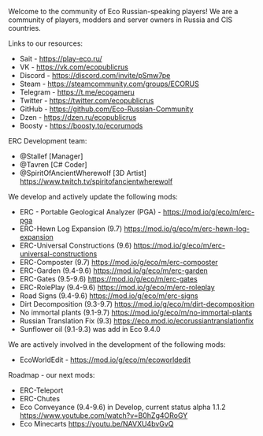 Welcome to the community of Eco Russian-speaking players!
We are a community of players, modders and server owners in Russia and CIS countries.

Links to our resources:
- Sait - https://play-eco.ru/
- VK - https://vk.com/ecopublicrus
- Discord - https://discord.com/invite/pSmw7pe
- Steam - https://steamcommunity.com/groups/ECORUS
- Telegram - https://t.me/ecogameru
- Twitter - https://twitter.com/ecopublicrus
- GitHub - https://github.com/Eco-Russian-Community
- Dzen - https://dzen.ru/ecopublicrus
- Boosty - https://boosty.to/ecorumods

ERC Development team:
- @Stallef [Manager]
- @Tavren [C# Coder]
- @SpiritOfAncientWherewolf [3D Artist] https://www.twitch.tv/spiritofancientwherewolf

We develop and actively update the following mods:

- ERC - Portable Geological Analyzer (PGA) - https://mod.io/g/eco/m/erc-pga
- ERC-Hewn Log Expansion (9.7) https://mod.io/g/eco/m/erc-hewn-log-expansion
- ERC-Universal Constructions (9.6) https://mod.io/g/eco/m/erc-universal-constructions
- ERC-Composter (9.7) https://mod.io/g/eco/m/erc-composter
- ERC-Garden (9.4-9.6) https://mod.io/g/eco/m/erc-garden
- ERC-Gates (9.5-9.6) https://mod.io/g/eco/m/erc-gates
- ERC-RolePlay (9.4-9.6) https://mod.io/g/eco/m/erc-roleplay
- Road Signs (9.4-9.6) https://mod.io/g/eco/m/erc-signs
- Dirt Decomposition (9.3-9.7) https://mod.io/g/eco/m/dirt-decomposition
- No immortal plants (9.1-9.7) https://mod.io/g/eco/m/no-immortal-plants
- Russian Translation Fix (9.3) https://eco.mod.io/ecorussiantranslationfix
- Sunflower oil (9.1-9.3) was add in Eco 9.4.0

We are actively involved in the development of the following mods:
- EcoWorldEdit - https://mod.io/g/eco/m/ecoworldedit

Roadmap - our next mods:
- ERC-Teleport
- ERC-Chutes
- Eco Conveyance (9.4-9.6) in Develop, current status alpha 1.1.2 https://www.youtube.com/watch?v=B0hZg4ORoGY
- Eco Minecarts https://youtu.be/NAVXU4bvGvQ 
